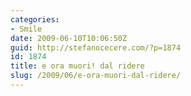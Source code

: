 ```yaml
---
categories:
- Smile
date: 2009-06-10T10:06:50Z
guid: http://stefanocecere.com/?p=1874
id: 1874
title: e ora muori! dal ridere
slug: /2009/06/e-ora-muori-dal-ridere/
---
```


